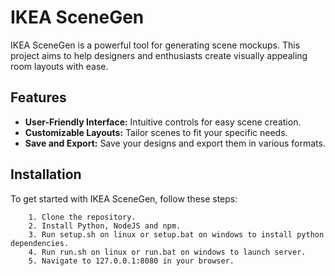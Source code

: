 # IKEA SceneGen

IKEA SceneGen is a powerful tool for generating scene mockups. This project aims to help designers and enthusiasts create visually appealing room layouts with ease.

## Features

- **User-Friendly Interface:** Intuitive controls for easy scene creation.
- **Customizable Layouts:** Tailor scenes to fit your specific needs.
- **Save and Export:** Save your designs and export them in various formats.

## Installation

To get started with IKEA SceneGen, follow these steps:
```
    1. Clone the repository.
    2. Install Python, NodeJS and npm.
    3. Run setup.sh on linux or setup.bat on windows to install python dependencies.
    4. Run run.sh on linux or run.bat on windows to launch server.
    5. Navigate to 127.0.0.1:8080 in your browser.



